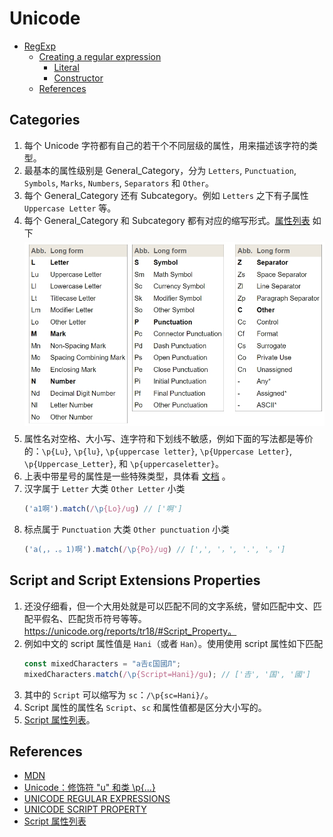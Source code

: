 # Unicode


<!-- TOC -->

- [RegExp](#regexp)
    - [Creating a regular expression](#creating-a-regular-expression)
        - [Literal](#literal)
        - [Constructor](#constructor)
    - [References](#references)

<!-- /TOC -->


## Categories
1. 每个 Unicode 字符都有自己的若干个不同层级的属性，用来描述该字符的类型。
2. 最基本的属性级别是 General_Category，分为 `Letters`, `Punctuation`, `Symbols`, `Marks`, `Numbers`, `Separators` 和 `Other`。
3. 每个 General_Category 还有 Subcategory。例如 `Letters` 之下有子属性 `Uppercase Letter` 等。
4. 每个 General_Category 和 Subcategory 都有对应的缩写形式。[属性列表](https://unicode.org/reports/tr18/#General_Category_Property) 如下
    <img src="../images/01.png" width="700" style="display: block; margin: 5px 0 10px;" />
5. 属性名对空格、大小写、连字符和下划线不敏感，例如下面的写法都是等价的：`\p{Lu}`, `\p{lu}`, `\p{uppercase letter}`, `\p{Uppercase Letter}`, `\p{Uppercase_Letter}`, 和 `\p{uppercaseletter}`。
6. 上表中带星号的属性是一些特殊类型，具体看 [文档](https://unicode.org/reports/tr18/#General_Category_Property) 。
7. 汉字属于 `Letter` 大类 `Other Letter` 小类
    ```js
    ('a1啊').match(/\p{Lo}/ug) // ['啊']
    ```
8. 标点属于 `Punctuation` 大类 `Other punctuation` 小类
    ```js
    ('a(,，.。1)啊').match(/\p{Po}/ug) // [',', '，', '.', '。']
    ```


## Script and Script Extensions Properties
1. 还没仔细看，但一个大用处就是可以匹配不同的文字系统，譬如匹配中文、匹配平假名、匹配货币符号等等。 https://unicode.org/reports/tr18/#Script_Property。
2. 例如中文的 script 属性值是 `Hani`（或者 `Han`）。使用使用 script 属性如下匹配
    ```js
    const mixedCharacters = "a𠮷ε国國Л";
    mixedCharacters.match(/\p{Script=Hani}/gu); // ['𠮷', '国', '國']
    ```
3. 其中的 `Script` 可以缩写为 `sc`：`/\p{sc=Hani}/`。
4. Script 属性的属性名 `Script`、`sc` 和属性值都是区分大小写的。
5. [Script 属性列表](https://gist.github.com/mcxiaoke/97389276d8f78077d00aa3ebace53174)。


## References
* [MDN](https://developer.mozilla.org/en-US/docs/Web/JavaScript/Reference/Regular_expressions/Unicode_character_class_escape)
* [Unicode：修饰符 "u" 和类 \p{...}](https://zh.javascript.info/regexp-unicode)
* [UNICODE REGULAR EXPRESSIONS](https://unicode.org/reports/tr18/#General_Category_Property)
* [UNICODE SCRIPT PROPERTY](https://www.unicode.org/reports/tr24/#Script)
* [Script 属性列表](https://gist.github.com/mcxiaoke/97389276d8f78077d00aa3ebace53174)
